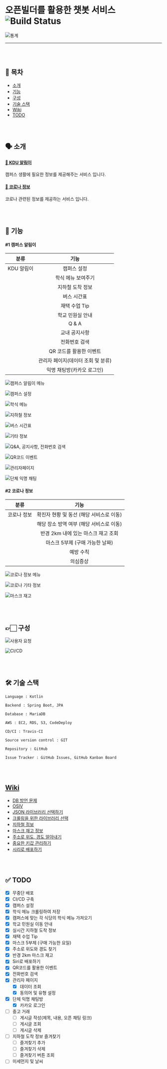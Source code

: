 # 오픈빌더를 활용한 챗봇 서비스 ![Build Status](https://travis-ci.org/hyojaekim/chatbot.svg?branch=master)

![통계](img/통계.png)

---

<br/><br/>

## 📜 목차
* [소개](https://github.com/hyojaekim/chatbot#-%EC%86%8C%EA%B0%9C)
* [기능](https://github.com/hyojaekim/chatbot#-%EA%B8%B0%EB%8A%A5)
* [구성](https://github.com/hyojaekim/chatbot#-%EA%B5%AC%EC%84%B1)
* [기술 스택](https://github.com/hyojaekim/chatbot#-%EA%B8%B0%EC%88%A0-%EC%8A%A4%ED%83%9D)
* [Wiki](https://github.com/hyojaekim/chatbot#wiki)
* [TODO](https://github.com/hyojaekim/chatbot#-todo)

<br/><br/>

## 🗣 소개

#### [🏫 KDU 알림이](https://pf.kakao.com/_hdxaVj)

캠퍼스 생활에 필요한 정보를 제공해주는 서비스 입니다.

#### [🦠 코로나 정보](https://pf.kakao.com/_hUrGxb)

코로나 관련된 정보를 제공하는 서비스 입니다.

<br/><br/>

## 🧩 기능

#### #1 캠퍼스 알림이

| 분류 | 기능 |
| :---: | :---: |
| KDU 알림이 | 캠퍼스 설정 |
| | 학식 메뉴 보여주기 |
| | 지하철 도착 정보 |
| | 버스 시간표 |
| | 재택 수업 Tip |
| | 학교 민원실 안내 |
| | Q & A |
| | 교내 공지사항 |
| | 전화번호 검색 |
| | QR 코드를 활용한 이벤트 |
| | 관리자 페이지(데이터 조회 및 분류) |
| | 익명 채팅방(카카오 로그인) |

![캠퍼스 알림이 메뉴](img/캠퍼스알림이메뉴.png)

![캠퍼스 설정](img/캠퍼스설정.png)

![학식 메뉴](img/학식메뉴.png)

![지하철 정보](img/지하철정보.png)

![버스 시간표](img/버스정보.png)

![기타 정보](img/기타.png)

![Q&A, 공지사항, 전화번호 검색](img/Q&A_공지사항_전화번호.png)

![QR코드 이벤트](img/QR코드이벤트.png)

![관리자페이지](img/관리자페이지.png)

![단체 익명 채팅](img/단체익명채팅.png)


#### #2 코로나 정보

| 분류 | 기능 |
| :---: | :---: |
| 코로나 정보 | 확진자 현황 및 동선 (해당 서비스로 이동) |
| | 해당 장소 방역 여부 (해당 서비스로 이동) |
| | 반경 2km 내에 있는 마스크 재고 조회 |
| | 마스크 5부제 (구매 가능한 날짜) |
| | 예방 수칙 |
| | 의심증상 |

![코로나 정보 메뉴](img/코로나정보메뉴.png)

![코로나 기타 정보](img/코로나기타정보.png)

![마스크 재고](img/마스크재고.png)

<br/><br/>

## 👉🏻 구성

![사용자 요청](img/flow.png)

![CI/CD](img/flow2.png)

<br/><br/>

## 🛠 기술 스택

```
Language : Kotlin

Backend : Spring Boot, JPA

Database : MariaDB

AWS : EC2, RDS, S3, CodeDeploy

CD/CI : Travis-CI
 
Source version control : GIT

Repository : GitHub

Issue Tracker : GitHub Issues, GitHub Kanban Board
```

<br/><br/>

## [Wiki](https://github.com/hyojaekim/chatbot/wiki)

- [DB 방언 문제](https://github.com/hyojaekim/chatbot/wiki/DB-%EB%B0%A9%EC%96%B8-%EB%AC%B8%EC%A0%9C-(MySQL5InnoDBDialect-Deprecated))
- [OSIV](https://github.com/hyojaekim/chatbot/wiki/OSIV-(Open-Session-In-View)-%EB%AC%B8%EC%A0%9C%EC%A0%90)
- [JSON 라이브러리 선택하기](https://github.com/hyojaekim/chatbot/wiki/JSON-%EB%9D%BC%EC%9D%B4%EB%B8%8C%EB%9F%AC%EB%A6%AC-%EC%84%A0%ED%83%9D-%EA%B8%B0%EC%A4%80)
- [크롤링을 위한 라이브러리 선택](https://github.com/hyojaekim/chatbot/wiki/%ED%81%AC%EB%A1%A4%EB%A7%81%EC%9D%84-%EC%9C%84%ED%95%9C-%EB%9D%BC%EC%9D%B4%EB%B8%8C%EB%9F%AC%EB%A6%AC-%EC%84%A0%EC%A0%95-(Jsoup))
- [지하철 정보](https://github.com/hyojaekim/chatbot/wiki/%EC%8B%A4%EC%8B%9C%EA%B0%84-%EC%A7%80%ED%95%98%EC%B2%A0-%EC%A0%95%EB%B3%B4)
- [마스크 재고 정보](https://github.com/hyojaekim/chatbot/wiki/%EB%A7%88%EC%8A%A4%ED%81%AC-%EC%9E%AC%EA%B3%A0-%EC%A0%95%EB%B3%B4-%EC%98%88%EC%8B%9C)
- [주소로 위도, 경도 알아내기](https://github.com/hyojaekim/chatbot/wiki/%EC%A3%BC%EC%86%8C-%EC%9C%84%EB%8F%84,-%EA%B2%BD%EB%8F%84-%EC%95%8C%EC%95%84%EB%82%B4%EA%B8%B0)
- [중요한 키값 관리하기](https://hyojaedev.tistory.com/13)
- [시리로 배포하기](https://hyojaedev.tistory.com/15)

<br/><br/>

## ✅ TODO

- [x] 무중단 배포
- [x] CI/CD 구축
- [x] 캠퍼스 설정
- [x] 학식 메뉴 크롤링하여 저장
- [x] 캠퍼스에 맞는 각 식당의 학식 메뉴 가져오기
- [x] 학교 민원실 이동 안내
- [x] 실시간 지하철 도착 정보
- [x] 재택 수업 Tip
- [x] 마스크 5부제 (구매 가능한 요일)
- [x] 주소로 위도와 경도 찾기
- [x] 반경 2km 마스크 재고
- [x] Siri로 배포하기
- [x] QR코드를 활용한 이벤트
- [x] 전화번호 검색
- [x] 관리자 페이지
  - [x] 데이터 조회
  - [x] 동의어 및 유형 설정
- [x] 단체 익명 채팅방
  - [x] 카카오 로그인
- [ ] 중고 거래
  - [ ] 게시글 작성(제목, 내용, 오픈 채팅 링크)
  - [ ] 게시글 조회
  - [ ] 게시글 삭제
- [ ] 지하철 도착 정보 즐겨찾기
  - [ ] 즐겨찾기 추가
  - [ ] 즐겨찾기 삭제
  - [ ] 즐겨찾기 버튼 조회
- [ ] 미세먼지 및 날씨